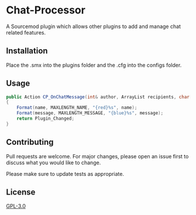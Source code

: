 # Chat-Processor

A Sourcemod plugin which allows other plugins to add and manage chat related features.

## Installation

Place the .smx into the plugins folder and the .cfg into the configs folder.

## Usage

```C#
public Action CP_OnChatMessage(int& author, ArrayList recipients, char[] flagstring, char[] name, char[] message, bool& processcolors, bool& removecolors)
{
	Format(name, MAXLENGTH_NAME, "{red}%s", name);
	Format(message, MAXLENGTH_MESSAGE, "{blue}%s", message);
	return Plugin_Changed;
}
```

## Contributing
Pull requests are welcome. For major changes, please open an issue first to discuss what you would like to change.

Please make sure to update tests as appropriate.

## License
[GPL-3.0](https://github.com/Drixevel/Chat-Processor/blob/master/LICENSE.txt)
